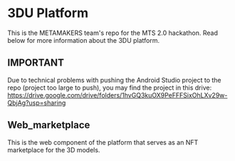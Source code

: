 # 3DU Platform
This is the METAMAKERS team's repo for the MTS 2.0 hackathon. Read below for more information about the 3DU platform.

## IMPORTANT
Due to technical problems with pushing the Android Studio project to the repo (project too large to push), you may find the project in this drive:
https://drive.google.com/drive/folders/1hvGQ3kuOX9PeFFFSixOhLXv29w-QbjAg?usp=sharing

## Web_marketplace
This is the web component of the platform that serves as an NFT marketplace for the 3D models. 


